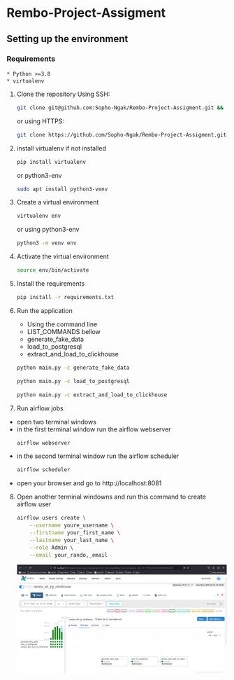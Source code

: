 # Rembo-Project-Assigment

## Setting up the environment

### Requirements
    * Python >=3.8
    * virtualenv

1. Clone the repository
    Using SSH:
    ```bash
    git clone git@github.com:Sopho-Ngak/Rembo-Project-Assigment.git && cd Rembo-Project-Assigment
    ```
    or using HTTPS:
    ```bash
    git clone https://github.com/Sopho-Ngak/Rembo-Project-Assigment.git && cd Rembo-Project-Assigment
    ```
2. install virtualenv if not installed
    ```bash
    pip install virtualenv
    ```
    or python3-env
    ```bash
    sudo apt install python3-venv
    ```
3. Create a virtual environment
    ```bash
    virtualenv env
    ```
    or using python3-env
    ```bash
    python3 -m venv env
    ```
4. Activate the virtual environment
    ```bash
    source env/bin/activate
    ```
5. Install the requirements
    ```bash
    pip install -r requirements.txt
    ```
6. Run the application
    * Using the command line
    * LIST_COMMANDS bellow
    - generate_fake_data
    - load_to_postgresql
    - extract_and_load_to_clickhouse
    
    ```bash
    python main.py -c generate_fake_data
    ```
    ```bash
    python main.py -c load_to_postgresql
    ```
    ```bash
    python main.py -c extract_and_load_to_clickhouse
    ```

7. Run airflow jobs
* open two terminal windows
* in the first terminal window run the airflow webserver
    ```bash
    airflow webserver
    ```
* in the second terminal window run the airflow scheduler
    ```bash
    airflow scheduler
    ```
* open your browser and go to http://localhost:8081

8. Open another terminal windowns and run this command to create airflow user
    ```bash
    airflow users create \
        --username youre_username \
        --firstname your_first_name \
        --lastname your_last_name \
        --role Admin \
        --email your_rando,_email
    ```


    ![Alt text](docs/img/airflow_graph_view.png)



